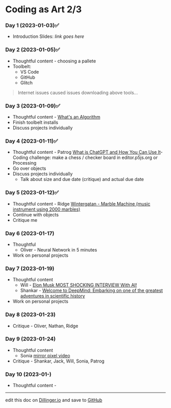 # Coding as Art 2/3

### Day 1 (2023-01-03)✅

- Introduction Slides: _link goes here_

### Day 2 (2023-01-05)✅

- Thoughtful content - choosing a pallete
- Toolbelt:
  - VS Code
  - GitHub
  - Glitch

> Internet issues caused issues downloading above tools...

### Day 3 (2023-01-09)✅

- Thoughtful content - [What's an Algorithm](https://youtu.be/6hfOvs8pY1k)
- Finish toolbelt installs
- Discuss projects individually

### Day 4 (2023-01-11)✅

- Thoughtful content - Patrog [What is ChatGPT and How You Can Use It](https://youtu.be/40Kp_fa8vIw)- Coding challenge: make a chess / checker board in editor.p5js.org or Processing
- Go over objects
- Discuss projects individually
  - Talk about size and due date (critique) and actual due date

### Day 5 (2023-01-12)✅

- Thoughtful content - Ridge [Wintergatan - Marble Machine (music instrument using 2000 marbles)](https://youtu.be/IvUU8joBb1Q)
- Continue with objects
- Critique me

### Day 6 (2023-01-17)

- Thoughtful
  - Oliver - Neural Network in 5 minutes
- Work on personal projects

### Day 7 (2023-01-19)

- Thoughtful content
  - Will - [Elon Musk MOST SHOCKING INTERVIEW With AI!](https://youtu.be/dUhvvoVtpVE)
  - Shankar - [Welcome to DeepMind: Embarking on one of the greatest adventures in scientific history](https://youtu.be/b6e8CCPp2Kc)
- Work on personal projects

### Day 8 (2023-01-23)

- Critique - Oliver, Nathan, Ridge

### Day 9 (2023-01-24)

- Thoughtful content
  - Sonia [mirror pixel video]()
- Critique - Shankar, Jack, Will, Sonia, Patrog

### Day 10 (2023-01-)

- Thoughtful content - []()

---

edit this doc on [Dillinger.io](https://dillinger.io) and save to [GitHub](https://github.com)
